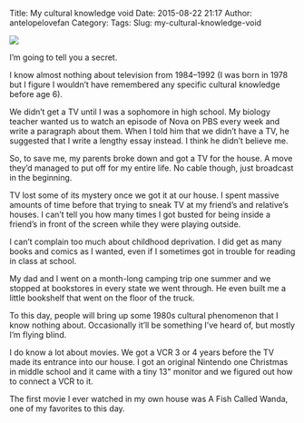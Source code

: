Title: My cultural knowledge void
Date: 2015-08-22 21:17
Author: antelopelovefan
Category: 
Tags: 
Slug: my-cultural-knowledge-void

<img src="https://cdn-images-2.medium.com/max/800/1*_JUmYSnbQ87NwDpueUiFPQ.jpeg"  />

I’m going to tell you a secret.

I know almost nothing about television from 1984–1992 (I was born in 1978 but I figure I wouldn’t have remembered any specific cultural knowledge before age 6).

We didn’t get a TV until I was a sophomore in high school. My biology teacher wanted us to watch an episode of Nova on PBS every week and write a paragraph about them. When I told him that we didn’t have a TV, he suggested that I write a lengthy essay instead. I think he didn’t believe me.

So, to save me, my parents broke down and got a TV for the house. A move they’d managed to put off for my entire life. No cable though, just broadcast in the beginning.

TV lost some of its mystery once we got it at our house. I spent massive amounts of time before that trying to sneak TV at my friend’s and relative’s houses. I can’t tell you how many times I got busted for being inside a friend’s in front of the screen while they were playing outside.

I can’t complain too much about childhood deprivation. I did get as many books and comics as I wanted, even if I sometimes got in trouble for reading in class at school.

My dad and I went on a month-long camping trip one summer and we stopped at bookstores in every state we went through. He even built me a little bookshelf that went on the floor of the truck.

To this day, people will bring up some 1980s cultural phenomenon that I know nothing about. Occasionally it’ll be something I’ve heard of, but mostly I’m flying blind.

I do know a lot about movies. We got a VCR 3 or 4 years before the TV made its entrance into our house. I got an original Nintendo one Christmas in middle school and it came with a tiny 13" monitor and we figured out how to connect a VCR to it.

The first movie I ever watched in my own house was A Fish Called Wanda, one of my favorites to this day.


